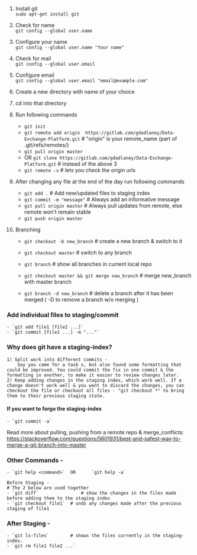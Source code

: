 1. Install git  
`sudo apt-get install git`

2. Check for name  
`git config --global user.name`

3. Configure your name  
`git config --global user.name "Your name"`

4. Check for mail  
`git config --global user.email`

5. Configure email  
`git config --global user.email "email@example.com"`

6. Create a new directory with name of your choice

7. cd into that directory

8. Run following commands
	- `git init`
	- `git remote add origin  https://gitlab.com/gdadlaney/Data-Exchange-Platform.git`	# "origin" is your remote_name (part of .git/refs/remotes/)
	- `git pull origin master`
	- OR `git clone https://gitlab.com/gdadlaney/Data-Exchange-Platform.git`				# instead of the above 3
	- `git remote -v`																		# lets you check the origin urls
	
9. After changing any file at the end of the day run following commands
	- `git add .`								# Add new/updated files to staging index
	- `git commit -m "message"`				# Always add an informative message
	- `git pull origin master`				# Always pull updates from remote, else remote won't remain stable
	- `git push origin master`

10. Branching
	- `git checkout -b new_branch`		# create a new branch & switch to it
	- `git checkout master`				# switch to any branch
	- `git branch` 						# show all branches in current local repo
	
	- `git checkout master && git merge new_branch`	# merge new_branch with master branch
	- `git branch -d new_branch`			# delete a branch after it has been merged ( -D to remove a branch w/o merging )

### Add individual files to staging/commit
	- `git add file1 [file2 ...]`
	- `git commit [file1 ...] -m "..."`

### Why does git have a staging-index?
	1) Split work into different commits -
		Say you came for a task x, but also found some formatting that could be improved. You could commit the fix in one commit & the formatting in another, to make it easier to review changes later.
	2) Keep adding changes in the staging index, which work well. If a change doesn't work well & you want to discard the changes, you can checkout the file or checkout all files - "git checkout *" to bring them to their previous staging state.

#### If you want to forgo the staging-index
	- `git commit -a`

Read more about pulling, pushing from a remote repo & merge_conflicts:  
https://stackoverflow.com/questions/5601931/best-and-safest-way-to-merge-a-git-branch-into-master

### Other Commands - 
	- `git help <command>` 	OR 		`git help -a`

	Before Staging -
	# The 2 below are used together
	- `git diff`				# show the changes in the files made before adding them to the staging index
	- `git checkout file1`	# undo any changes made after the previous staging of file1

### After Staging -
	- `git ls-files`		# shows the files currently in the staging-index.
	- `git rm file1 file2 ...`